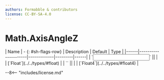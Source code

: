 ```yaml
---
authors: Formabble & contributors
license: CC-BY-SA-4.0
---
```



# Math.AxisAngleZ

<div class="sh-parameters" markdown="1">
| Name | - {: #sh-flags-row} | Description | Default | Type |
|------|---------------------|-------------|---------|------|
| `<input>` || | | [`Float`](../../types/#float) |
| `<output>` || | | [`Float4`](../../types/#float4) |

</div>



--8<-- "includes/license.md"

